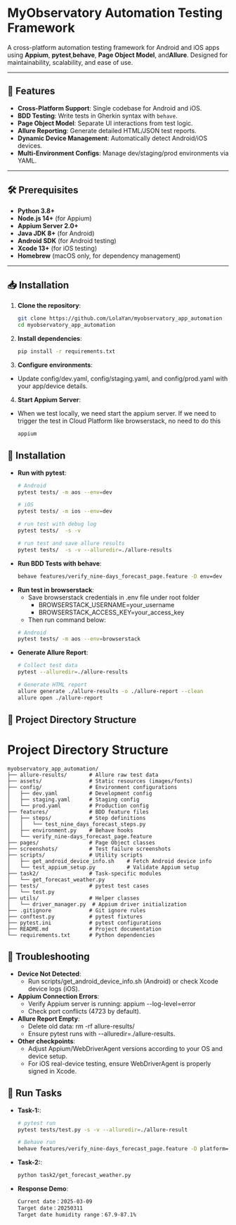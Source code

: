 # MyObservatory Automation Testing Framework

A cross-platform automation testing framework for Android and iOS apps using ​**Appium**, ​**pytest**, ​**behave**, ​**Page Object Model**, and ​**Allure**. Designed for maintainability, scalability, and ease of use.

---

## 🚀 Features
- ​**Cross-Platform Support**: Single codebase for Android and iOS.
- ​**BDD Testing**: Write tests in Gherkin syntax with `behave`.
- ​**Page Object Model**: Separate UI interactions from test logic.
- ​**Allure Reporting**: Generate detailed HTML/JSON test reports.
- ​**Dynamic Device Management**: Automatically detect Android/iOS devices.
- ​**Multi-Environment Configs**: Manage dev/staging/prod environments via YAML.

---

## 🛠️ Prerequisites
- ​**Python 3.8+**
- ​**Node.js 14+** (for Appium)
- ​**Appium Server 2.0+**
- ​**Java JDK 8+** (for Android)
- ​**Android SDK** (for Android testing)
- ​**Xcode 13+** (for iOS testing)
- ​**Homebrew** (macOS only, for dependency management)

---

## 📥 Installation
1. ​**Clone the repository**:
   ```bash
   git clone https://github.com/LolaYan/myobservatory_app_automation
   cd myobservatory_app_automation

2. ​**​Install dependencies**:
   ```bash
   pip install -r requirements.txt

3. ​**Configure environments**:
- Update config/dev.yaml, config/staging.yaml, and config/prod.yaml with your app/device details.

4. ​**Start Appium Server**:
- When we test locally, we need start the appium server. If we need to trigger the test in Cloud Platform like browserstack, no need to do this
   ```bash
   appium

## 🧪 Installation
- ​**Run with pytest**:
   ```bash
   # Android
   pytest tests/ -m aos --env=dev
   
   # iOS
   pytest tests/ -m ios --env=dev

   # run test with debug log
   pytest tests/  -s -v 

   # run test and save allure results
   pytest tests/  -s -v --alluredir=./allure-results

- ​**Run BDD Tests with behave**:
   ```bash
   behave features/verify_nine-days_forecast_page.feature -D env=dev

- ​**Run test in browserstack**:
   - Save browserstack credentials in .env file under root folder
      * BROWSERSTACK_USERNAME=your_username
      * BROWSERSTACK_ACCESS_KEY=your_access_key
   - Then run command below:
   ```bash
   # Android
   pytest tests/ -m aos --env=browserstack
  
- ​**Generate Allure Report**:
   ```bash
   # Collect test data
   pytest --alluredir=./allure-results
   
   # Generate HTML report
   allure generate ./allure-results -o ./allure-report --clean
   allure open ./allure-report

## 📂 Project Directory Structure
# Project Directory Structure

```plaintext
myobservatory_app_automation/
├── allure-results/       # Allure raw test data
├── assets/               # Static resources (images/fonts)
├── config/               # Environment configurations
│   ├── dev.yaml          # Development config
│   ├── staging.yaml      # Staging config
│   └── prod.yaml         # Production config
├── features/             # BDD feature files
│   ├── steps/            # Step definitions
│   │   └── test_nine_days_forecast_steps.py
│   ├── environment.py    # Behave hooks
│   └── verify_nine-days_forecast_page.feature
├── pages/                # Page Object classes
├── screenshots/          # Test failure screenshots
├── scripts/              # Utility scripts
│   ├── get_android_device_info.sh    # Fetch Android device info
│   └── test_appium_setup.py          # Validate Appium setup
├── task2/                # Task-specific modules
│   └── get_forecast_weather.py
├── tests/                # pytest test cases
│   └── test.py
├── utils/                # Helper classes
│   └── driver_manager.py  # Appium driver initialization
├── .gitignore            # Git ignore rules
├── conftest.py           # pytest fixtures
├── pytest.ini            # pytest configurations
├── README.md             # Project documentation
└── requirements.txt      # Python dependencies
```

## 🔧 Troubleshooting
- ​**Device Not Detected**:
   - Run scripts/get_android_device_info.sh (Android) or check Xcode device logs (iOS).
- ​**​Appium Connection Errors**:
   - Verify Appium server is running: appium --log-level=error
   - Check port conflicts (4723 by default).
- ​**​Allure Report Empty**:
   - Delete old data: rm -rf allure-results/
   - Ensure pytest runs with --alluredir=./allure-results.
- ​**Other checkpoints**:
   - Adjust Appium/WebDriverAgent versions according to your OS and device setup.
   - For iOS real-device testing, ensure WebDriverAgent is properly signed in Xcode.


## 📂 Run Tasks
- ​**Task-1:**:
   ```bash
   # pytest run
   pytest tests/test.py -s -v --alluredir=./allure-result

   # Behave run
   behave features/verify_nine-days_forecast_page.feature -D platform=aos

- ​**Task-2:**:
   ```bash
   python task2/get_forecast_weather.py
- **Response Demo**:
   ```bash
   Current date：2025-03-09
   Target date：20250311
   Target date humidity range：67.9-87.1%

